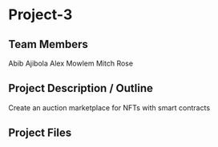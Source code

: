 # Project-3

## Team Members

Abib Ajibola
Alex Mowlem
Mitch Rose

## Project Description / Outline

Create an auction marketplace for NFTs with smart contracts

## Project Files
